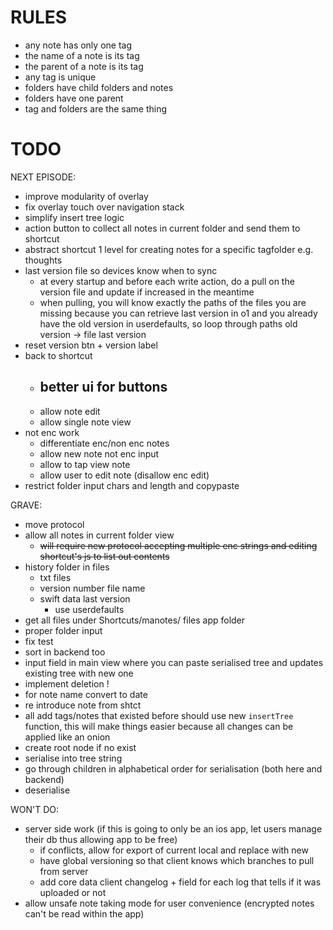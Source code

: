 # RULES
- any note has only one tag
- the name of a note is its tag
- the parent of a note is its tag
- any tag is unique 
- folders have child folders and notes
- folders have one parent
- tag and folders are the same thing

# TODO

NEXT EPISODE:
- improve modularity of overlay
- fix overlay touch over navigation stack
- simplify insert tree logic
- action button to collect all notes in current folder and send them to shortcut
- abstract shortcut 1 level for creating notes for a specific tagfolder e.g. thoughts
- last version file so devices know when to sync
    - at every startup and before each write action, do a pull on the version file and update if increased in the meantime
    - when pulling, you will know exactly the paths of the files you are missing because you can retrieve last version in o1 and you already have the old version in userdefaults, so loop through paths old version -> file last version
- reset version btn + version label
- back to shortcut
    - better ui for buttons
        - 
    - allow note edit
    - allow single note view
- not enc work
    - differentiate enc/non enc notes
    - allow new note not enc input
    - allow to tap view note
    - allow user to edit note (disallow enc edit)
- restrict folder input chars and length and copypaste

GRAVE:
- move protocol
- allow all notes in current folder view
    - ~~will require new protocol accepting multiple enc strings and editing shortcut's js to list out contents~~
- history folder in files
    - txt files
    - version number file name
    - swift data last version
        - use userdefaults
- get all files under Shortcuts/manotes/ files app folder
- proper folder input
- fix test
- sort in backend too
- input field in main view where you can paste serialised tree and updates existing tree with new one
- implement deletion !
- for note name convert to date
- re introduce note from shtct
- all add tags/notes that existed before should use new `insertTree` function, this will make things easier because all changes can be applied like an onion
- create root node if no exist
- serialise into tree string
- go through children in alphabetical order for serialisation (both here and backend)
- deserialise

WON'T DO:
- server side work (if this is going to only be an ios app, let users manage their db thus allowing app to be free)
    - if conflicts, allow for export of current local and replace with new
    - have global versioning so that client knows which branches to pull from server
    - add core data client changelog + field for each log that tells if it was uploaded or not
- allow unsafe note taking mode for user convenience (encrypted notes can't be read within the app)
